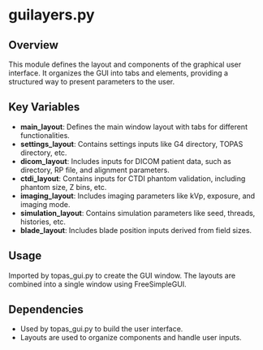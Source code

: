 # guilayers.py

## Overview
This module defines the layout and components of the graphical user interface. It organizes the GUI into tabs and elements, providing a structured way to present parameters to the user.

## Key Variables

- **main_layout**: Defines the main window layout with tabs for different functionalities.
- **settings_layout**: Contains settings inputs like G4 directory, TOPAS directory, etc.
- **dicom_layout**: Includes inputs for DICOM patient data, such as directory, RP file, and alignment parameters.
- **ctdi_layout**: Contains inputs for CTDI phantom validation, including phantom size, Z bins, etc.
- **imaging_layout**: Includes imaging parameters like kVp, exposure, and imaging mode.
- **simulation_layout**: Contains simulation parameters like seed, threads, histories, etc.
- **blade_layout**: Includes blade position inputs derived from field sizes.

## Usage

Imported by topas_gui.py to create the GUI window. The layouts are combined into a single window using FreeSimpleGUI.

## Dependencies

- Used by topas_gui.py to build the user interface.
- Layouts are used to organize components and handle user inputs.
